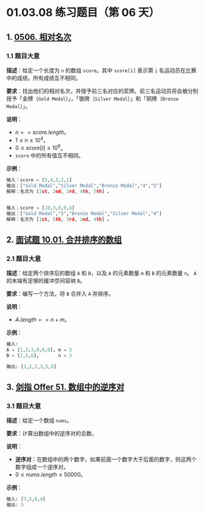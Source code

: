 # 01.03.08 练习题目（第 06 天）

## 1. [0506. 相对名次](https://leetcode.cn/problems/relative-ranks/)

### 1.1 题目大意

**描述**：给定一个长度为 `n` 的数组 `score`。其中 `score[i]` 表示第 `i` 名运动员在比赛中的成绩。所有成绩互不相同。

**要求**：找出他们的相对名次，并授予前三名对应的奖牌。前三名运动员将会被分别授予「金牌（`Gold Medal`）」，「银牌（`Silver Medal`）」和「铜牌（`Bronze Medal`）」。

**说明**：

- $n == score.length$。
- $1 \le n \le 10^4$。
- $0 \le score[i] \le 10^6$。
- `score` 中的所有值互不相同。

**示例**：

```Python
输入：score = [5,4,3,2,1]
输出：["Gold Medal","Silver Medal","Bronze Medal","4","5"]
解释：名次为 [1st, 2nd, 3rd, 4th, 5th] 。


输入：score = [10,3,8,9,4]
输出：["Gold Medal","5","Bronze Medal","Silver Medal","4"]
解释：名次为 [1st, 5th, 3rd, 2nd, 4th] 。
```

## 2. [面试题 10.01. 合并排序的数组](https://leetcode.cn/problems/sorted-merge-lcci/)

### 2.1 题目大意

**描述**：给定两个排序后的数组 `A` 和 `B`，以及 `A` 的元素数量 `m` 和 `B` 的元素数量 `n`。 `A` 的末端有足够的缓冲空间容纳 `B`。

**要求**：编写一个方法，将 `B` 合并入 `A` 并排序。

**说明**：

- $A.length == n + m$。

**示例**：

```Python
输入:
A = [1,2,3,0,0,0], m = 3
B = [2,5,6],       n = 3

输出: [1,2,2,3,5,6]
```

## 3. [剑指 Offer 51. 数组中的逆序对](https://leetcode.cn/problems/shu-zu-zhong-de-ni-xu-dui-lcof/)

### 3.1 题目大意

**描述**：给定一个数组 `nums`。

**要求**：计算出数组中的逆序对的总数。

**说明**：

- **逆序对**：在数组中的两个数字，如果前面一个数字大于后面的数字，则这两个数字组成一个逆序对。
- $0 \le nums.length \le 50000$。

**示例**：

```Python
输入: [7,5,6,4]
输出: 5
```